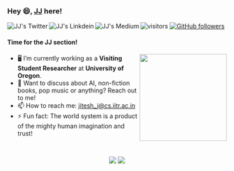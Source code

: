 ### Hey 😄, [JJ](https://praeclarumjj3.github.io/) here!

<a href="https://twitter.com/jiteshjain31">
  <img align="left" alt="JJ's Twitter" src="https://img.shields.io/badge/Twitter-1DA1F2?style=for-the-badge&logo=twitter&logoColor=white" />
</a>
<a href="https://www.linkedin.com/in/jitesh-jain-1451b9192/">
  <img align="left" alt="JJ's Linkdein" src="https://img.shields.io/badge/LinkedIn-0077B5?style=for-the-badge&logo=linkedin&logoColor=white" />
</a>
<a href="https://jitesh-j.medium.com/">
  <img align="left" alt="JJ's Medium" src="https://img.shields.io/badge/Medium-12100E?style=for-the-badge&logo=medium&logoColor=white" />
</a>

![visitors](https://visitor-badge.laobi.icu/badge?page_id=praeclarumjj3.praeclarumjj3)
[![GitHub followers](https://img.shields.io/github/followers/praeclarumjj3.svg?style=social&label=Follow)](https://github.com/praeclarumjj3?tab=followers)

#### Time for the JJ section!

<img src='https://media.tenor.com/images/a53e378bb32fdbcabd28565ae799cfd5/tenor.gif?itemid=15912640' width="200px" align='right'>

- 🖥️ I’m currently working as a **Visiting Student Researcher** at **University of Oregon**.
- 💬 Want to discuss about AI, non-fiction books, pop music or anything? Reach out to me!
- 📫 How to reach me: jitesh_j@cs.iitr.ac.in
- ⚡ Fun fact: The world system is a product of the mighty human imagination and trust!

</br>

<p align = "center">
  <img src = "https://github-readme-stats.vercel.app/api?username=praeclarumjj3&show_icons=true&theme=tokyonight&line_height=27">
  <img src = "https://github-readme-stats.vercel.app/api/top-langs/?username=praeclarumjj3&hide=css,html,jupyter-notebook&theme=tokyonight&line_height=27&layout=compact&langs_count=8">
</p>
